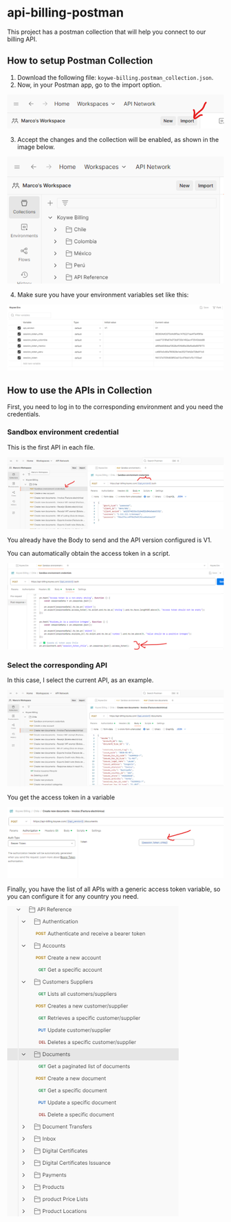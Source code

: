 # api-billing-postman
This project has a postman collection that will help you connect to our billing API.

## How to setup Postman Collection

1. Download the following file: `koywe-billing.postman_collection.json`.
2. Now, in your Postman app, go to the import option.

![image.png](assets/image.png)

3. Accept the changes and the collection will be enabled, as shown in the image below.

![image.png](assets/image%201.png)

4. Make sure you have your environment variables set like this:

![image.png](assets/image%202.png)

## How to use the APIs in Collection

First, you need to log in to the corresponding environment and you need the credentials.

### Sandbox environment credential

This is the first API in each file.

![image.png](assets/image%203.png)

You already have the Body to send and the API version configured is V1.

You can automatically obtain the access token in a script.

![image.png](assets/image%204.png)

### Select the corresponding API

In this case, I select the current API, as an example.

![image.png](assets/image%205.png)

You get the access token in a variable

![image.png](assets/image%206.png)

Finally, you have the list of all APIs with a generic access token variable, so you can configure it for any country you need.

![image.png](assets/image%207.png)
